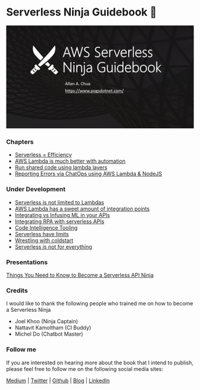 # Serverless Ninja Guidebook :japanese_ogre:

![Banner](https://github.com/allanchua101/serverless-ninja/blob/master/Banner.png)

### Chapters

- [Serverless = Efficiency](https://github.com/allanchua101/serverless-ninja/tree/master/001-serverless-efficiency)
- [AWS Lambda is much better with automation](https://github.com/allanchua101/serverless-ninja/tree/master/002-automation)
- [Run shared code using lambda layers](https://github.com/allanchua101/serverless-ninja/tree/master/005-shared-layers)
- [Reporting Errors via ChatOps using AWS Lambda & NodeJS](https://github.com/allanchua101/serverless-ninja/tree/master/012-reporting-errors-via-chatops)

### Under Development

- [Serverless is not limited to Lambdas](https://github.com/allanchua101/serverless-ninja/tree/master/003-not-limited-to-lambdas)
- [AWS Lambda has a sweet amount of integration points](https://github.com/allanchua101/serverless-ninja/tree/master/004-integration-points)
- [Integrating vs Infusing ML in your APIs](https://github.com/allanchua101/serverless-ninja/tree/master/006-ai-apis/)
- [Integrating RPA with serverless APIs](https://github.com/allanchua101/serverless-ninja/tree/master/007-rpa-integration)
- [Code Intelligence Tooling](https://github.com/allanchua101/serverless-ninja/tree/master/008-code-intelligence)
- [Serverless have limits](https://github.com/allanchua101/serverless-ninja/tree/master/009-lambda-limits)
- [Wrestling with coldstart](https://github.com/allanchua101/serverless-ninja/tree/master/010-wrestling-coldstarts)
- [Serverless is not for everything](https://github.com/allanchua101/serverless-ninja/tree/master/011-serverless-isnt-everything)

### Presentations

[Things You Need to Know to Become a Serverless API Ninja](https://speakerdeck.com/allanchua101/things-you-need-to-know-to-become-a-serverless-api-ninja)

### Credits

I would like to thank the following people who trained me on how to become a Serverless Ninja

- Joel Khoo (Ninja Captain)
- Nattavit Kamoltham (CI Buddy)
- Michel Do (Chatbot Master)

### Follow me

If you are interested on hearing more about the book that I intend to publish, please feel free to follow me on the following social media sites:

[Medium](https://medium.com/@ac052790) | [Twitter](https://twitter.com/ac052790) | [Github](https://github.com/allanchua101) | [Blog](https://www.pogsdotnet.com/) | [LinkedIn](https://www.linkedin.com/in/allan-chua-467402103/) 
